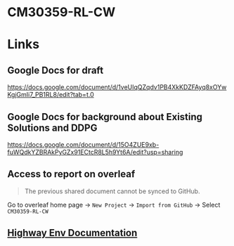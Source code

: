 # CM30359-RL-CW


# Links
## Google Docs for draft
https://docs.google.com/document/d/1veUIqQZqdv1PB4XkKDZFAyq8xOYwKgjGmIi7_PB1RL8/edit?tab=t.0

## Google Docs for background about Existing Solutions and DDPG
https://docs.google.com/document/d/15O4ZUE9xb-fuWQdkYZBRAkPyGZx91ECtcR8L5h9Yt6A/edit?usp=sharing

## Access to report on overleaf
> The previous shared document cannot be synced to GitHub.

Go to overleaf home page -> `New Project` -> `Import from GitHub` -> Select `CM30359-RL-CW`


## [Highway Env Documentation](https://highway-env.farama.org/)
